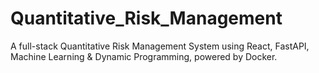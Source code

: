 # Quantitative_Risk_Management
A full-stack Quantitative Risk Management System using React, FastAPI, Machine Learning &amp; Dynamic Programming, powered by Docker.

